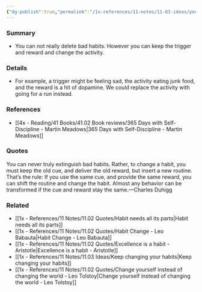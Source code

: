 ```yaml
---
{"dg-publish":true,"permalink":"/1x-references/11-notes/11-03-ideas/you-cannot-change-bad-habits-you-can-only-change-the-habit-to-something-positive/","title":"You cannot change bad habits. You can only change the habit to something positive","created":"2024-02-21T15:07:51.646+03:00","updated":"2024-02-21T15:07:51.646+03:00"}
---
```



### Summary
- You can not really delete bad habits. However you can keep the trigger and reward and change the activity.

### Details
- For example, a trigger might be feeling sad, the activity eating junk food, and the reward is a hit of dopamine. We could replace the activity with going for a run instead.

### References
- [[4x - Reading/41 Books/41.02 Book reviews/365 Days with Self-Discipline - Martin Meadows\|365 Days with Self-Discipline - Martin Meadows]]

### Quotes
You can never truly extinguish bad habits. Rather, to change a habit, you must keep the old cue, and deliver the old reward, but insert a new routine. That’s the rule: If you use the same cue, and provide the same reward, you can shift the routine and change the habit. Almost any behavior can be transformed if the cue and reward stay the same.—Charles Duhigg


### Related
- [[1x - References/11 Notes/11.02 Quotes/Habit needs all its parts\|Habit needs all its parts]]
- [[1x - References/11 Notes/11.02 Quotes/Habit Change - Leo Babauta\|Habit Change - Leo Babauta]]
- [[1x - References/11 Notes/11.02 Quotes/Excellence is a habit - Aristotle\|Excellence is a habit - Aristotle]]
- [[1x - References/11 Notes/11.03 Ideas/Keep changing your habits\|Keep changing your habits]]
- [[1x - References/11 Notes/11.02 Quotes/Change yourself instead of changing the world - Leo Tolstoy\|Change yourself instead of changing the world - Leo Tolstoy]]